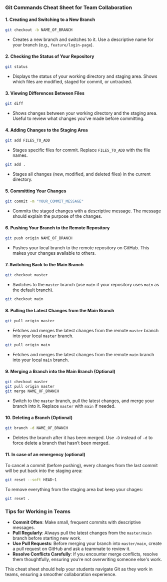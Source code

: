 ### Git Commands Cheat Sheet for Team Collaboration

#### 1. **Creating and Switching to a New Branch**
   ```bash
   git checkout -b NAME_OF_BRANCH
   ```
   - Creates a new branch and switches to it. Use a descriptive name for your branch (e.g., `feature/login-page`).

#### 2. **Checking the Status of Your Repository**
   ```bash
   git status
   ```
   - Displays the status of your working directory and staging area. Shows which files are modified, staged for commit, or untracked.

#### 3. **Viewing Differences Between Files**
   ```bash
   git diff
   ```
   - Shows changes between your working directory and the staging area. Useful to review what changes you’ve made before committing.

#### 4. **Adding Changes to the Staging Area**
   ```bash
   git add FILES_TO_ADD
   ```
   - Stages specific files for commit. Replace `FILES_TO_ADD` with the file names.

   ```bash
   git add .
   ```
   - Stages all changes (new, modified, and deleted files) in the current directory.

#### 5. **Committing Your Changes**
   ```bash
   git commit -m "YOUR_COMMIT_MESSAGE"
   ```
   - Commits the staged changes with a descriptive message. The message should explain the purpose of the changes.

#### 6. **Pushing Your Branch to the Remote Repository**
   ```bash
   git push origin NAME_OF_BRANCH
   ```
   - Pushes your local branch to the remote repository on GitHub. This makes your changes available to others.

#### 7. **Switching Back to the Main Branch**
   ```bash
   git checkout master
   ```
   - Switches to the `master` branch (use `main` if your repository uses `main` as the default branch).

   ```bash
   git checkout main
   ```

#### 8. **Pulling the Latest Changes from the Main Branch**
   ```bash
   git pull origin master
   ```
   - Fetches and merges the latest changes from the remote `master` branch into your local `master` branch.

   ```bash
   git pull origin main
   ```
   - Fetches and merges the latest changes from the remote `main` branch into your local `main` branch.

#### 9. **Merging a Branch into the Main Branch (Optional)**
   ```bash
   git checkout master
   git pull origin master
   git merge NAME_OF_BRANCH
   ```
   - Switch to the `master` branch, pull the latest changes, and merge your branch into it. Replace `master` with `main` if needed.

#### 10. **Deleting a Branch (Optional)**
   ```bash
   git branch -d NAME_OF_BRANCH
   ```
   - Deletes the branch after it has been merged. Use `-D` instead of `-d` to force delete a branch that hasn’t been merged.

#### 11. **In case of an emergency (optional)**
   To cancel a commit (before pushing), every changes from the last commit will be put back into the staging area:
   ```bash
   git reset --soft HEAD~1
   ```
   To remove everything from the staging area but keep your chages:
   ```bash
   git reset .
   ```

### Tips for Working in Teams
- **Commit Often**: Make small, frequent commits with descriptive messages.
- **Pull Regularly**: Always pull the latest changes from the `master/main` branch before starting new work.
- **Use Pull Requests**: Before merging your branch into `master/main`, create a pull request on GitHub and ask a teammate to review it.
- **Resolve Conflicts Carefully**: If you encounter merge conflicts, resolve them thoughtfully, ensuring you’re not overwriting someone else's work.

This cheat sheet should help your students navigate Git as they work in teams, ensuring a smoother collaboration experience.

